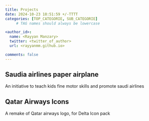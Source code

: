 ```yaml
---
title: Projects
date: 2024-10-23 18:51:59 +/-TTTT
categories: [TOP_CATEGORIE, SUB_CATEGORIE]
     # TAG names should always be lowercase

<author_id>:
  name: <Rayyan Manzary>
  twitter: <twitter_of_author>
  url: <rayyanmm.github.io>

comments: false
---
```

## Saudia airlines paper airplane
An initiative to teach kids fine motor skills and promote saudi airlines
## Qatar Airways Icons
A remake of Qatar airways logo, for Delta Icon pack
